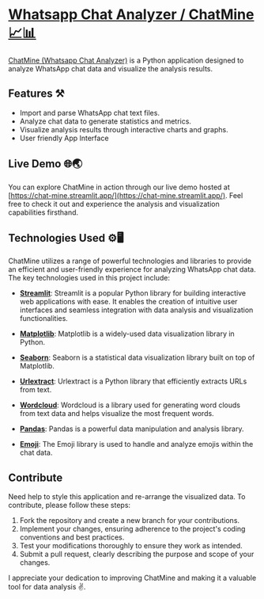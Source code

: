# [ Whatsapp Chat Analyzer / ChatMine 📈📊](https://chat-mine.streamlit.app/)

[ChatMine  (Whatsapp Chat Analyzer)](https://chat-mine.streamlit.app/) is a Python application designed to analyze WhatsApp chat data and visualize the analysis results. 

## Features ⚒️

- Import and parse WhatsApp chat text files.
- Analyze chat data to generate statistics and metrics.
- Visualize analysis results through interactive charts and graphs.
- User friendly App Interface


## Live Demo 🌐🌏

You can explore ChatMine in action through our live demo hosted at [https://chat-mine.streamlit.app/](https://chat-mine.streamlit.app/). Feel free to check it out and experience the analysis and visualization capabilities firsthand.


## Technologies Used ⚙️🖥️
ChatMine utilizes a range of powerful technologies and libraries to provide an efficient and user-friendly experience for analyzing WhatsApp chat data. The key technologies used in this project include:


- **[Streamlit]( https://docs.streamlit.io/)**: Streamlit is a popular Python library for building interactive web applications with ease. It enables the creation of intuitive user interfaces and seamless integration with data analysis and visualization functionalities.

- **[Matplotlib](https://matplotlib.org/stable/contents.html)**: Matplotlib is a widely-used data visualization library in Python.

- **[Seaborn](https://seaborn.pydata.org/)**: Seaborn is a statistical data visualization library built on top of Matplotlib.

- **[Urlextract]( https://urlextract.readthedocs.io/)**: Urlextract is a Python library that efficiently extracts URLs from text. 

- **[Wordcloud]( https://amueller.github.io/word_cloud/)**: Wordcloud is a library used for generating word clouds from text data and helps visualize the most frequent words.
- **[Pandas]( https://pandas.pydata.org/docs/)**: Pandas is a powerful data manipulation and analysis library.

- **[Emoji](https://pypi.org/project/emoji/)**: The Emoji library is used to handle and analyze emojis within the chat data.




## Contribute 
Need help to style this application and re-arrange the visualized data.
To contribute, please follow these steps:

1. Fork the repository and create a new branch for your contributions.
2. Implement your changes, ensuring adherence to the project's coding conventions and best practices.
3. Test your modifications thoroughly to ensure they work as intended.
4. Submit a pull request, clearly describing the purpose and scope of your changes.

I appreciate your dedication to improving ChatMine and making it a valuable tool for data analysis ✌️.
